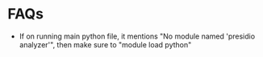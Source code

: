 # FAQs

- If on running main python file, it mentions "No module named 'presidio analyzer'", then make sure to "module load python"
